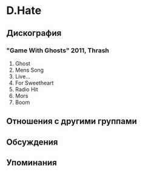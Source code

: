 # D.Hate



## Дискография

### "Game With Ghosts" 2011, Thrash

1. Ghost
2. Mens Song
3. Live...
4. For Sweetheart
5. Radio Hit
6. Mors
7. Boom


## Отношения с другими группами


## Обсуждения


## Упоминания

